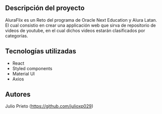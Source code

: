 ## Descripción del proyecto  

AluraFlix es un Reto del programa de Oracle Next Education y Alura Latan. El cual consistio en crear una applicación web que sirva de repositorio de videos de youtube, en el cual dichos videos estarán clasificados por categorías. 

## Tecnologías utilizadas
- React
- Styled components
- Material UI
- Axios

## Autores
Julio Prieto (https://github.com/julioxp029)
